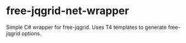 # free-jqgrid-net-wrapper
Simple C# wrapper for free-jqgrid. Uses T4 templates to generate free-jqgrid options.
